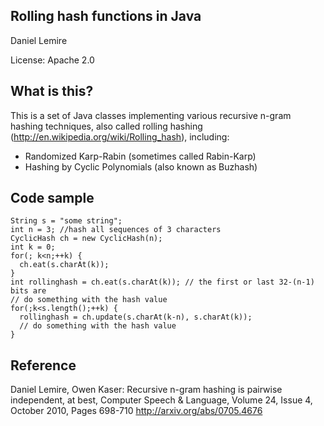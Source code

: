 ## Rolling hash functions in Java
Daniel Lemire

License: Apache 2.0

## What is this?

This is a set of Java classes implementing various recursive n-gram hashing techniques, also called rolling hashing (http://en.wikipedia.org/wiki/Rolling_hash), including:

* Randomized Karp-Rabin (sometimes called Rabin-Karp)
* Hashing by Cyclic Polynomials (also known as Buzhash)


## Code sample

```
String s = "some string";
int n = 3; //hash all sequences of 3 characters
CyclicHash ch = new CyclicHash(n);
int k = 0;
for(; k<n;++k) {
  ch.eat(s.charAt(k));
}
int rollinghash = ch.eat(s.charAt(k)); // the first or last 32-(n-1) bits are 
// do something with the hash value
for(;k<s.length();++k) {
  rollinghash = ch.update(s.charAt(k-n), s.charAt(k));
  // do something with the hash value
}
```

## Reference 

Daniel Lemire, Owen Kaser: Recursive n-gram hashing is pairwise independent, at best, Computer Speech & Language, Volume 24, Issue 4, October 2010, Pages 698-710 http://arxiv.org/abs/0705.4676
